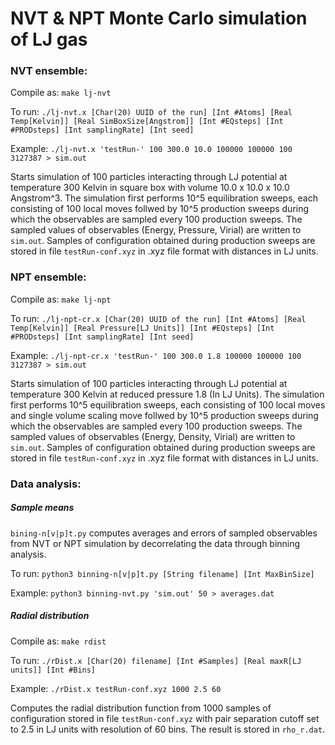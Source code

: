 # NVT &amp; NPT Monte Carlo simulation of LJ gas

### NVT ensemble:

Compile as: `make lj-nvt`

To run: `./lj-nvt.x [Char(20) UUID of the run] [Int #Atoms] [Real Temp[Kelvin]] [Real SimBoxSize[Angstrom]] [Int #EQsteps] [Int #PRODsteps] [Int samplingRate] [Int seed]`

Example:
`./lj-nvt.x 'testRun-' 100 300.0 10.0 100000 100000 100 3127387 > sim.out`

Starts simulation of 100 particles interacting through LJ potential at temperature 300 Kelvin in square box with volume 10.0 x 10.0 x 10.0 Angstrom^3. The simulation
first performs 10^5 equilibration sweeps, each consisting of 100 local moves follwed by 10^5 production sweeps during which the observables are sampled every 100 production sweeps. The sampled values of observables (Energy, Pressure, Virial) are written to `sim.out`. Samples of configuration obtained during production sweeps are stored in file `testRun-conf.xyz` in .xyz file format with distances in LJ units.

### NPT ensemble:

Compile as: `make lj-npt`

To run: `./lj-npt-cr.x [Char(20) UUID of the run] [Int #Atoms] [Real Temp[Kelvin]] [Real Pressure[LJ Units]] [Int #EQsteps] [Int #PRODsteps] [Int samplingRate] [Int seed]`

Example:
`./lj-npt-cr.x 'testRun-' 100 300.0 1.8 100000 100000 100 3127387 > sim.out`

Starts simulation of 100 particles interacting through LJ potential at temperature 300 Kelvin at reduced pressure 1.8 (In LJ Units). The simulation
first performs 10^5 equilibration sweeps, each consisting of 100 local moves 
and single volume scaling move follwed by 10^5 production sweeps during which the observables are sampled every 100 production sweeps. The sampled values of observables (Energy, Density, Virial) are written to `sim.out`. Samples of configuration obtained during production sweeps are stored in file `testRun-conf.xyz` in .xyz file format with distances in LJ units.

### Data analysis:

##### Sample means

`bining-n[v|p]t.py` computes averages and errors of sampled observables from NVT or NPT simulation by decorrelating the data through binning analysis. 

To run: `python3 binning-n[v|p]t.py [String filename] [Int MaxBinSize]`

Example: `python3 binning-nvt.py 'sim.out' 50 > averages.dat`

##### Radial distribution
Compile as: `make rdist`

To run: `./rDist.x [Char(20) filename] [Int #Samples] [Real maxR[LJ units]] [Int #Bins]`

Example: `./rDist.x testRun-conf.xyz 1000 2.5 60`

Computes the radial distribution function from 1000 samples of configuration stored in file `testRun-conf.xyz` with pair separation cutoff set to 2.5 in LJ units with resolution of 60 bins. The result is stored in `rho_r.dat`.